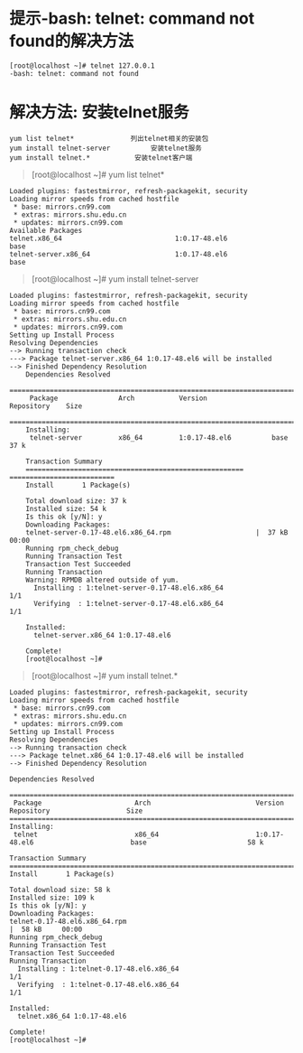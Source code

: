 # 提示-bash: telnet: command not found的解决方法 #
	[root@localhost ~]# telnet 127.0.0.1
	-bash: telnet: command not found

# 解决方法: 安装telnet服务 #

	yum list telnet*              列出telnet相关的安装包
    yum install telnet-server          安装telnet服务
    yum install telnet.*           安装telnet客户端

	
> [root@localhost ~]# yum list telnet* 
> 
	Loaded plugins: fastestmirror, refresh-packagekit, security
	Loading mirror speeds from cached hostfile
	 * base: mirrors.cn99.com
	 * extras: mirrors.shu.edu.cn
	 * updates: mirrors.cn99.com
	Available Packages
	telnet.x86_64                            1:0.17-48.el6                      base
	telnet-server.x86_64                     1:0.17-48.el6                      base


	
	
> [root@localhost ~]# yum install telnet-server

	Loaded plugins: fastestmirror, refresh-packagekit, security
	Loading mirror speeds from cached hostfile
	 * base: mirrors.cn99.com
	 * extras: mirrors.shu.edu.cn
	 * updates: mirrors.cn99.com
	Setting up Install Process
	Resolving Dependencies
	--> Running transaction check
	---> Package telnet-server.x86_64 1:0.17-48.el6 will be installed
	--> Finished Dependency Resolution
		Dependencies Resolved
		================================================================================
		 Package               Arch           Version                Repository    Size
		================================================================================
		Installing:
		 telnet-server         x86_64         1:0.17-48.el6          base          37 k
		
		Transaction Summary
		======================================================	==========================
		Install       1 Package(s)
		
		Total download size: 37 k
		Installed size: 54 k
		Is this ok [y/N]: y
		Downloading Packages:
		telnet-server-0.17-48.el6.x86_64.rpm                     |  37 kB     00:00     
		Running rpm_check_debug
		Running Transaction Test
		Transaction Test Succeeded
		Running Transaction
		Warning: RPMDB altered outside of yum.
		  Installing : 1:telnet-server-0.17-48.el6.x86_64                           1/1 
		  Verifying  : 1:telnet-server-0.17-48.el6.x86_64                           1/1 
		
		Installed:
		  telnet-server.x86_64 1:0.17-48.el6                                            
		
		Complete!
		[root@localhost ~]#


	
> [root@localhost ~]# yum install telnet.*

	Loaded plugins: fastestmirror, refresh-packagekit, security
	Loading mirror speeds from cached hostfile
	 * base: mirrors.cn99.com
	 * extras: mirrors.shu.edu.cn
	 * updates: mirrors.cn99.com
	Setting up Install Process
	Resolving Dependencies
	--> Running transaction check
	---> Package telnet.x86_64 1:0.17-48.el6 will be installed
	--> Finished Dependency Resolution
	
	Dependencies Resolved
	
	====================================================================================================================================
	 Package                       Arch                          Version                              Repository                   Size
	====================================================================================================================================
	Installing:
	 telnet                        x86_64                        1:0.17-48.el6                        base                         58 k
	
	Transaction Summary
	====================================================================================================================================
	Install       1 Package(s)
	
	Total download size: 58 k
	Installed size: 109 k
	Is this ok [y/N]: y
	Downloading Packages:
	telnet-0.17-48.el6.x86_64.rpm                                                                                |  58 kB     00:00     
	Running rpm_check_debug
	Running Transaction Test
	Transaction Test Succeeded
	Running Transaction
	  Installing : 1:telnet-0.17-48.el6.x86_64                                                                                      1/1 
	  Verifying  : 1:telnet-0.17-48.el6.x86_64                                                                                      1/1 
	
	Installed:
	  telnet.x86_64 1:0.17-48.el6                                                                                                       
	
	Complete!
	[root@localhost ~]#